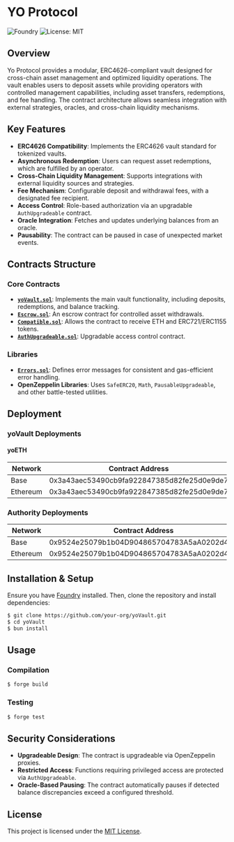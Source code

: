 # YO Protocol

![Foundry](https://img.shields.io/badge/Built%20with-Foundry-FFDB1C.svg) ![License: MIT](https://img.shields.io/badge/License-MIT-blue.svg)

## Overview

Yo Protocol provides a modular, ERC4626-compliant vault designed for cross-chain asset management and optimized liquidity operations. The vault enables users to deposit assets while providing operators with controlled management capabilities, including asset transfers, redemptions, and fee handling. The contract architecture allows seamless integration with external strategies, oracles, and cross-chain liquidity mechanisms.

## Key Features

-   **ERC4626 Compatibility**: Implements the ERC4626 vault standard for tokenized vaults.
-   **Asynchronous Redemption**: Users can request asset redemptions, which are fulfilled by an operator.
-   **Cross-Chain Liquidity Management**: Supports integrations with external liquidity sources and strategies.
-   **Fee Mechanism**: Configurable deposit and withdrawal fees, with a designated fee recipient.
-   **Access Control**: Role-based authorization via an upgradable `AuthUpgradeable` contract.
-   **Oracle Integration**: Fetches and updates underlying balances from an oracle.
-   **Pausability**: The contract can be paused in case of unexpected market events.

## Contracts Structure

### Core Contracts

-   **[`yoVault.sol`](https://github.com/yoprotocol/core/blob/main/src/yoVault.sol)**: Implements the main vault functionality, including deposits, redemptions, and balance tracking.
-   **[`Escrow.sol`](https://github.com/yoprotocol/core/blob/main/src/Escrow.sol)**: An escrow contract for controlled asset withdrawals.
-   **[`Compatible.sol`](https://github.com/yoprotocol/core/blob/main/src/Compatible.sol)**: Allows the contract to receive ETH and ERC721/ERC1155 tokens.
-   **[`AuthUpgradeable.sol`](https://github.com/yoprotocol/core/blob/main/src/AuthUpgradable.sol)**: Upgradable access control contract.

### Libraries

-   **[`Errors.sol`](https://github.com/yoprotocol/core/blob/main/src/libraries/Errors.sol)**: Defines error messages for consistent and gas-efficient error handling.
-   **OpenZeppelin Libraries**: Uses `SafeERC20`, `Math`, `PausableUpgradeable`, and other battle-tested utilities.

## Deployment

  

### yoVault Deployments

  

#### yoETH
| Network | Contract Address |
|----------|-----------------|
| Base | 0x3a43aec53490cb9fa922847385d82fe25d0e9de7 |
| Ethereum | 0x3a43aec53490cb9fa922847385d82fe25d0e9de7 |
  
### Authority Deployments
| Network | Contract Address |
|----------|-----------------|
| Base | 0x9524e25079b1b04D904865704783A5aA0202d44D |
| Ethereum | 0x9524e25079b1b04D904865704783A5aA0202d44D |

## Installation & Setup

Ensure you have [Foundry](https://book.getfoundry.sh/) installed. Then, clone the repository and install dependencies:

```sh
$ git clone https://github.com/your-org/yoVault.git
$ cd yoVault
$ bun install
```

## Usage

### Compilation

```sh
$ forge build
```

### Testing

```sh
$ forge test
```

## Security Considerations

-   **Upgradeable Design**: The contract is upgradeable via OpenZeppelin proxies.
-   **Restricted Access**: Functions requiring privileged access are protected via `AuthUpgradeable`.
-   **Oracle-Based Pausing**: The contract automatically pauses if detected balance discrepancies exceed a configured threshold.

## License

This project is licensed under the [MIT License](https://chatgpt.com/c/LICENSE).
